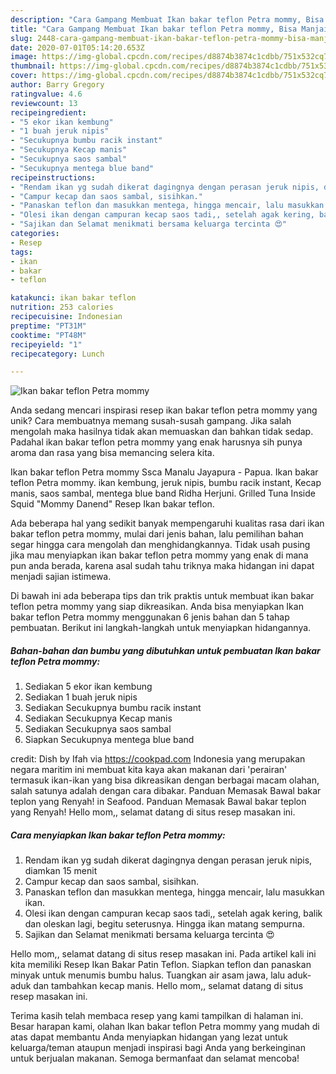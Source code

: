 ```yaml
---
description: "Cara Gampang Membuat Ikan bakar teflon Petra mommy, Bisa Manjain Lidah"
title: "Cara Gampang Membuat Ikan bakar teflon Petra mommy, Bisa Manjain Lidah"
slug: 2448-cara-gampang-membuat-ikan-bakar-teflon-petra-mommy-bisa-manjain-lidah
date: 2020-07-01T05:14:20.653Z
image: https://img-global.cpcdn.com/recipes/d8874b3874c1cdbb/751x532cq70/ikan-bakar-teflon-petra-mommy-foto-resep-utama.jpg
thumbnail: https://img-global.cpcdn.com/recipes/d8874b3874c1cdbb/751x532cq70/ikan-bakar-teflon-petra-mommy-foto-resep-utama.jpg
cover: https://img-global.cpcdn.com/recipes/d8874b3874c1cdbb/751x532cq70/ikan-bakar-teflon-petra-mommy-foto-resep-utama.jpg
author: Barry Gregory
ratingvalue: 4.6
reviewcount: 13
recipeingredient:
- "5 ekor ikan kembung"
- "1 buah jeruk nipis"
- "Secukupnya bumbu racik instant"
- "Secukupnya Kecap manis"
- "Secukupnya saos sambal"
- "Secukupnya mentega blue band"
recipeinstructions:
- "Rendam ikan yg sudah dikerat dagingnya dengan perasan jeruk nipis, diamkan 15 menit"
- "Campur kecap dan saos sambal, sisihkan."
- "Panaskan teflon dan masukkan mentega, hingga mencair, lalu masukkan ikan."
- "Olesi ikan dengan campuran kecap saos tadi,, setelah agak kering, balik dan oleskan lagi, begitu seterusnya. Hingga ikan matang sempurna."
- "Sajikan dan Selamat menikmati bersama keluarga tercinta 😍"
categories:
- Resep
tags:
- ikan
- bakar
- teflon

katakunci: ikan bakar teflon 
nutrition: 253 calories
recipecuisine: Indonesian
preptime: "PT31M"
cooktime: "PT48M"
recipeyield: "1"
recipecategory: Lunch

---
```



![Ikan bakar teflon Petra mommy](https://img-global.cpcdn.com/recipes/d8874b3874c1cdbb/751x532cq70/ikan-bakar-teflon-petra-mommy-foto-resep-utama.jpg)

Anda sedang mencari inspirasi resep ikan bakar teflon petra mommy yang unik? Cara membuatnya memang susah-susah gampang. Jika salah mengolah maka hasilnya tidak akan memuaskan dan bahkan tidak sedap. Padahal ikan bakar teflon petra mommy yang enak harusnya sih punya aroma dan rasa yang bisa memancing selera kita.

Ikan bakar teflon Petra mommy Ssca Manalu Jayapura - Papua. Ikan bakar teflon Petra mommy. ikan kembung, jeruk nipis, bumbu racik instant, Kecap manis, saos sambal, mentega blue band Ridha Herjuni. Grilled Tuna Inside Squid &#34;Mommy Danend&#34; Resep Ikan bakar teflon.

Ada beberapa hal yang sedikit banyak mempengaruhi kualitas rasa dari ikan bakar teflon petra mommy, mulai dari jenis bahan, lalu pemilihan bahan segar hingga cara mengolah dan menghidangkannya. Tidak usah pusing jika mau menyiapkan ikan bakar teflon petra mommy yang enak di mana pun anda berada, karena asal sudah tahu triknya maka hidangan ini dapat menjadi sajian istimewa.


Di bawah ini ada beberapa tips dan trik praktis untuk membuat ikan bakar teflon petra mommy yang siap dikreasikan. Anda bisa menyiapkan Ikan bakar teflon Petra mommy menggunakan 6 jenis bahan dan 5 tahap pembuatan. Berikut ini langkah-langkah untuk menyiapkan hidangannya.

<!--inarticleads1-->

##### Bahan-bahan dan bumbu yang dibutuhkan untuk pembuatan Ikan bakar teflon Petra mommy:

1. Sediakan 5 ekor ikan kembung
1. Sediakan 1 buah jeruk nipis
1. Sediakan Secukupnya bumbu racik instant
1. Sediakan Secukupnya Kecap manis
1. Sediakan Secukupnya saos sambal
1. Siapkan Secukupnya mentega blue band


credit: Dish by Ifah via https://cookpad.com Indonesia yang merupakan negara maritim ini membuat kita kaya akan makanan dari &#39;perairan&#39; termasuk ikan-ikan yang bisa dikreasikan dengan berbagai macam olahan, salah satunya adalah dengan cara dibakar. Panduan Memasak Bawal bakar teplon yang Renyah! in Seafood. Panduan Memasak Bawal bakar teplon yang Renyah! Hello mom,, selamat datang di situs resep masakan ini. 

<!--inarticleads2-->

##### Cara menyiapkan Ikan bakar teflon Petra mommy:

1. Rendam ikan yg sudah dikerat dagingnya dengan perasan jeruk nipis, diamkan 15 menit
1. Campur kecap dan saos sambal, sisihkan.
1. Panaskan teflon dan masukkan mentega, hingga mencair, lalu masukkan ikan.
1. Olesi ikan dengan campuran kecap saos tadi,, setelah agak kering, balik dan oleskan lagi, begitu seterusnya. Hingga ikan matang sempurna.
1. Sajikan dan Selamat menikmati bersama keluarga tercinta 😍


Hello mom,, selamat datang di situs resep masakan ini. Pada artikel kali ini kita memiliki Resep Ikan Bakar Patin Teflon. Siapkan teflon dan panaskan minyak untuk menumis bumbu halus. Tuangkan air asam jawa, lalu aduk-aduk dan tambahkan kecap manis. Hello mom,, selamat datang di situs resep masakan ini. 

Terima kasih telah membaca resep yang kami tampilkan di halaman ini. Besar harapan kami, olahan Ikan bakar teflon Petra mommy yang mudah di atas dapat membantu Anda menyiapkan hidangan yang lezat untuk keluarga/teman ataupun menjadi inspirasi bagi Anda yang berkeinginan untuk berjualan makanan. Semoga bermanfaat dan selamat mencoba!
